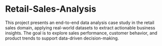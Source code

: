 # Retail-Sales-Analysis
 This project presents an end-to-end data analysis case study in the retail sales domain, applying real-world datasets to extract actionable business insights. The goal is to explore sales performance, customer behavior, and product trends to support data-driven decision-making.
